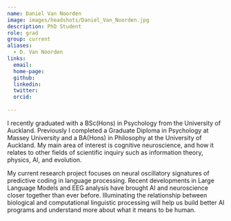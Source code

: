 ```yaml
---
name: Daniel Van Noorden
image: images/headshots/Daniel_Van_Noorden.jpg
description: PhD Student
role: grad
group: current
aliases:
  - D. Van Noorden
links:
  email:
  home-page:
  github: 
  linkedin:
  twitter: 
  orcid:
  
---
```


I recently graduated with a BSc(Hons) in Psychology from the University of Auckland. Previously I completed a Graduate Diploma in Psychology at Massey University and a BA(Hons) in Philosophy at the University of Auckland. My main area of interest is cognitive neuroscience, and how it relates to other fields of scientific inquiry such as information theory, physics, AI, and evolution.

My current research project focuses on neural oscillatory signatures of predictive coding in language processing. Recent developments in Large Language Models and EEG analysis have brought AI and neuroscience closer together than ever before.  Illuminating the relationship between biological and computational linguistic processing will help us build better AI programs and understand more about what it means to be human.
